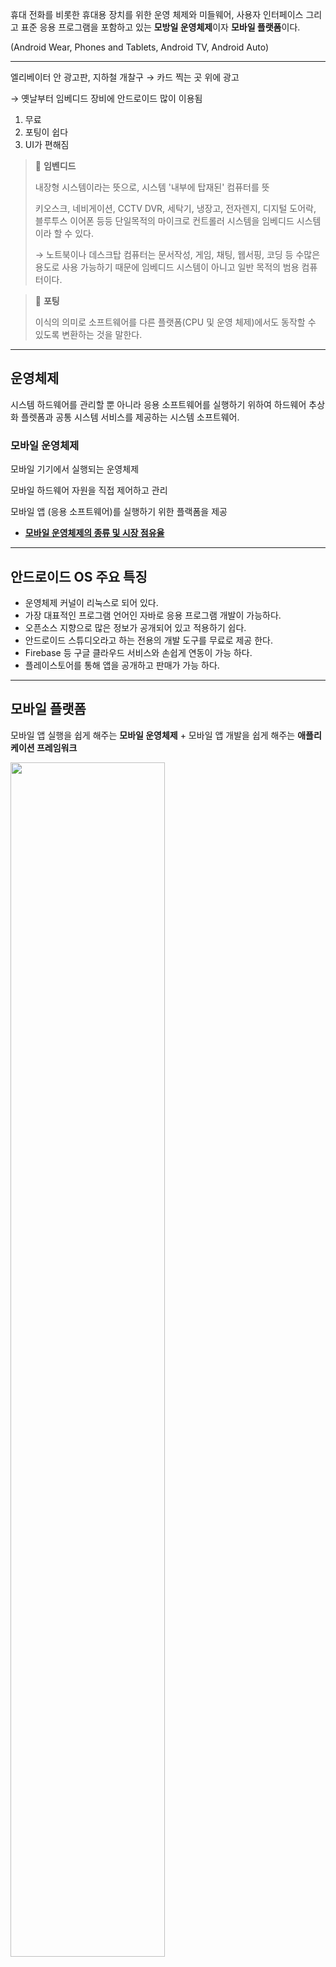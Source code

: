 <p>휴대 전화를 비롯한 휴대용 장치를 위한 운영 체제와 미들웨어, 사용자 인터페이스 그리고 표준 응용 프로그램을 포함하고 있는 <strong>모방일 운영체제</strong>이자 <strong>모바일 플랫폼</strong>이다. </p>
<p>(Android Wear, Phones and Tablets, Android TV,  Android Auto)</p>
<hr />
<p>엘리베이터 안 광고판, 지하철 개찰구 → 카드 찍는 곳 위에 광고 </p>
<p>→ 옛날부터 임베디드 장비에 안드로이드 많이 이용됨</p>
<ol>
<li>무료 </li>
<li>포팅이 쉽다</li>
<li>UI가 편해짐</li>
</ol>
<blockquote>
<p>👀 <strong>임벤디드</strong></p>
<p>내장형 시스템이라는 뜻으로, 시스템 '내부에 탑재된' 컴퓨터를 뜻</p>
<p>키오스크, 네비게이션, CCTV DVR, 세탁기, 냉장고, 전자렌지, 디지털 도어락, 블루투스 이어폰 등등 단일목적의 마이크로 컨트롤러 시스템을 임베디드 시스템이라 할 수 있다. </p>
<p>→ 노트북이나 데스크탑 컴퓨터는 문서작성, 게임, 채팅, 웹서핑, 코딩 등 수많은 용도로 사용 가능하기 때문에 임베디드 시스템이 아니고 일반 목적의 범용 컴퓨터이다.</p>
</blockquote>
<blockquote>
<p>👀 <strong>포팅</strong></p>
<p>이식의 의미로 소프트웨어를 다른 플랫폼(CPU 및 운영 체제)에서도 동작할 수 있도록 변환하는 것을 말한다.</p>
</blockquote>
<hr />
<h2 id="운영체제">운영체제</h2>
<p>시스템 하드웨어를 관리할 뿐 아니라 응용 소프트웨어를 실행하기 위하여 하드웨어 추상화 플렛폼과 공통 시스템 서비스를 제공하는 시스템 소프트웨어. </p>
<h3 id="모바일-운영체제"><strong>모바일 운영체제</strong></h3>
<p>모바일 기기에서 실행되는 운영체제 </p>
<p>모바일 하드웨어 자원을 직접 제어하고 관리</p>
<p>모바일 앱 (응용 소프트웨어)를 실행하기 위한 플랙폼을 제공</p>
<ul>
<li><a href="https://gs.statcounter.com/os-market-share/mobile/worldwide"><strong>모바일 운영체제의 종류 및 시장 점유율</strong></a></li>
</ul>
<hr />
<h2 id="안드로이드-os-주요-특징">안드로이드 OS 주요 특징</h2>
<ul>
<li>운영체제 커널이 리눅스로 되어 있다.</li>
<li>가장 대표적인 프로그램 언어인 자바로 응용 프로그램 개발이 가능하다.</li>
<li>오픈소스 지향으로 많은 정보가 공개되어 있고 적용하기 쉽다.</li>
<li>안드로이드 스튜디오라고 하는 전용의 개발 도구를 무료로 제공 한다.</li>
<li>Firebase 등 구글 클라우드 서비스와 손쉽게 연동이 가능 하다.</li>
<li>플레이스토어를 통해 앱을 공개하고 판매가 가능 하다.</li>
</ul>
<hr />
<h2 id="모바일-플랫폼">모바일 플랫폼</h2>
<p>모바일 앱 실행을 쉽게 해주는 <strong>모바일 운영체제</strong> + 모바일 앱 개발을 쉽게 해주는 <strong>애플리케이션 프레임워크</strong> </p>
<img src="https://velog.velcdn.com/images/a700hui/post/7abbef0d-470e-44e0-83ac-9f253583f647/image.png" width="70%" />

<h3 id="안드로이드-플랫폼">안드로이드 플랫폼</h3>
<img src="https://velog.velcdn.com/images/a700hui/post/16ef8c81-3aa5-4a5f-b80b-cbbfb243b4e9/image.png" width="70%" />


<h3 id="안드로이드-버전">안드로이드 버전</h3>
<p>앱 개발할 때 고려야할 점</p>
<p>→ 가장 먼저 내가 어떤 타겟으로 만들건지?</p>
<p>→ 최소 지원 API가 무엇인지?</p>
<img src="https://velog.velcdn.com/images/a700hui/post/768ef4b9-1fe3-468c-81b2-23a0db886eca/image.png" width="70%" />


<blockquote>
<p>👀 <strong>API</strong></p>
<hr />
<p><strong>Application Programming Interface(애플리케이션 프로그램 인터페이스)</strong></p>
<p>정의 및 프로토콜 집합을 사용하여 두 소프트웨어 구성 요소가 서로 통신할 수 있게 하는 메커니즘</p>
<p>예) 기상청의 소프트웨어 시스템에는 일일 기상 데이터가 들어 있다. 휴대폰의 날씨 앱은 API를 통해 이 시스템과 ‘대화’하여 휴대폰에 매일 최신 날씨 정보를 표시한다.</p>
<ul>
<li>API의 맥락에서 애플리케이션이라는 단어는 고유한 기능을 가진 모든 소프트웨어를 나타낸다.</li>
<li>인터페이스는 두 애플리케이션 간의 서비스 계약이라고 할 수 있다.</li>
<li>이 계약은 요청과 응답을 사용하여 두 애플리케이션이 서로 통신하는 방법을 정의한다.</li>
<li>API 문서에는 개발자가 이러한 요청과 응답을 구성하는 방법에 대한 정보가 들어 있다.</li>
</ul>
</blockquote>
<p>[<strong>참고 링크</strong>] (<a href="https://dinfree.com/lecture/android/android_1.1.html#google_vignette">https://dinfree.com/lecture/android/android_1.1.html#google_vignette</a>)</p>